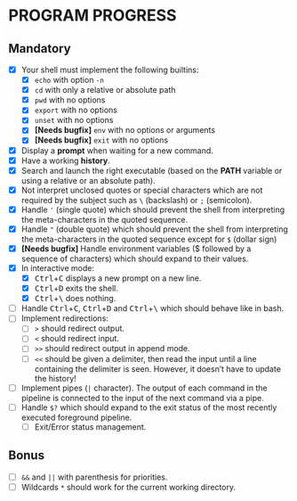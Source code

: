 # PROGRAM PROGRESS

## Mandatory

- [x] Your shell must implement the following builtins:
	- [x] `echo` with option `-n`
	- [x] `cd` with only a relative or absolute path
	- [x] `pwd` with no options
	- [x] `export` with no options
	- [x] `unset` with no options
	- [x] **[Needs bugfix]** `env` with no options or arguments
	- [x] **[Needs bugfix]** `exit` with no options
- [x] Display a **prompt** when waiting for a new command.
- [x] Have a working **history**.
- [x] Search and launch the right executable (based on the **PATH** variable or using a relative or an absolute path).
- [x] Not interpret unclosed quotes or special characters which are not required by the subject such as `\` (backslash) or `;` (semicolon).
- [x] Handle `'` (single quote) which should prevent the shell from interpreting the meta-characters in the quoted sequence.
- [x] Handle `"` (double quote) which should prevent the shell from interpreting the meta-characters in the quoted sequence except for `$` (dollar sign)
- [x] **[Needs bugfix]** Handle environment variables ($ followed by a sequence of characters) which should expand to their values.
- [x] In interactive mode:
	- [x] <kbd>Ctrl</kbd>+<kbd>C</kbd> displays a new prompt on a new line.
	- [x] <kbd>Ctrl</kbd>+<kbd>D</kbd> exits the shell.
	- [x] <kbd>Ctrl</kbd>+<kbd>\\</kbd> does nothing.
- [ ] Handle <kbd>Ctrl</kbd>+<kbd>C</kbd>, <kbd>Ctrl</kbd>+<kbd>D</kbd> and <kbd>Ctrl</kbd>+<kbd>\\</kbd> which should behave like in bash.
- [ ] Implement redirections:
	- [ ] `>` should redirect output.
	- [ ] `<` should redirect input.
	- [ ] `>>` should redirect output in append mode.
	- [ ] `<<` should be given a delimiter, then read the input until a line containing the delimiter is seen. However, it doesn’t have to update the history!
- [ ] Implement pipes (`|` character). The output of each command in the pipeline is connected to the input of the next command via a pipe.
- [ ] Handle `$?` which should expand to the exit status of the most recently executed foreground pipeline.
	- [ ] Exit/Error status management.

## Bonus

- [ ] `&&` and `||` with parenthesis for priorities.
- [ ] Wildcards `*` should work for the current working directory.
